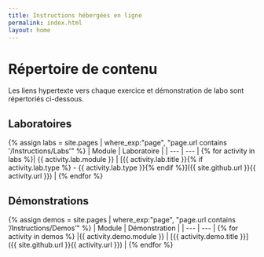```yaml
---
title: Instructions hébergées en ligne
permalink: index.html
layout: home
---
```


# Répertoire de contenu

Les liens hypertexte vers chaque exercice et démonstration de labo sont répertoriés ci-dessous.

## Laboratoires

{% assign labs = site.pages | where_exp:"page", "page.url contains '/Instructions/Labs'" %}
| Module | Laboratoire |
| --- | --- | 
{% for activity in labs  %}| {{ activity.lab.module }} | [{{ activity.lab.title }}{% if activity.lab.type %} - {{ activity.lab.type }}{% endif %}]({{ site.github.url }}{{ activity.url }}) |
{% endfor %}

## Démonstrations

{% assign demos = site.pages | where_exp:"page", "page.url contains ’/Instructions/Demos’" %}
| Module | Démonstration |
| --- | --- | 
{% for activity in demos  %} |{{ activity.demo.module }} | [{{ activity.demo.title }}]({{ site.github.url }}{{ activity.url }}) |
{% endfor %}
